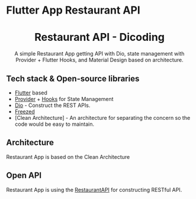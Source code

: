 # Flutter App Restaurant API
<h1 align="center">Restaurant API - Dicoding</h1>
<p align="center">  
A simple Restaurant App getting API with Dio, state management with Provider + Flutter Hooks, and Material Design based on architecture.
</p>

## Tech stack & Open-source libraries
- [Flutter](https://flutter.dev/) based
- [Provider](https://pub.dev/packages/provider) + [Hooks](https://pub.dev/packages/flutter_hooks) for State Management
- [Dio](https://pub.dev/packages/dio) - Construct the REST APIs.
- [Freezed](https://pub.dev/packages/freezed)
- [Clean Architecture] - An architecture for separating the concern so the code would be easy to maintain.

## Architecture
Restaurant App is based on the Clean Architecture

## Open API
Restaurant App is using the [RestaurantAPI](https://restaurant-api.dicoding.dev/#/) for constructing RESTful API.
